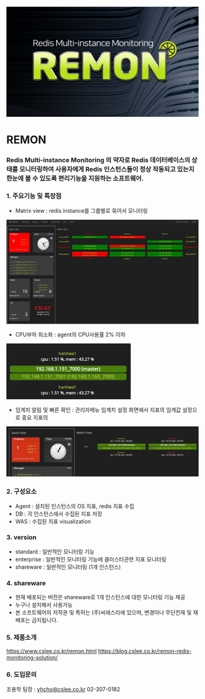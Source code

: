 ![remon](/images/remon.png)
# REMON
### Redis Multi-instance Monitoring 의 약자로 Redis 데이터베이스의 상태를 모니터링하여 사용자에게 Redis 인스턴스들이 정상 작동되고 있는지 한눈에 볼 수 있도록 편리기능을 지원하는 소프트웨어.

### 1. 주요기능 및 특장점
- Matrix view : redis instance를 그룹별로 묶어서 모니터링

![matrixview](/images/matrixview.png)
- CPU부하 최소화 : agent의 CPU사용률 2% 이하

![cpu](/images/cpu.png)
- 임계치 알림 및 빠른 확인 : 관리자메뉴 임계치 설정 화면에서 지표의 임계값 설정으로 중요 지표의

![stats](/images/stat.png)

### 2. 구성요소
- Agent : 설치된 인스턴스의 OS 지표, redis 지표 수집
- DB : 각 인스턴스에서 수집된 지표 저장
- WAS : 수집된 지표 visualization

### 3. version
- standard : 일반적인 모니터링 기능
- enterprise : 일반적인 모니터링 기능에 클러스터관련 지표 모니터링
- shareware : 일반적인 모니터링 (1개 인스턴스)

### 4. shareware
- 현재 배포되는 버전은 shareware로 1개 인스턴스에 대한 모니터링 기능 제공
- 누구나 설치해서 사용가능
- 본 소프트웨어의 저작권 및 특허는 (주)씨에스리에 있으며, 변경이나 무단전재 및 재배포는 금지됩니다.

### 5. 제품소개
https://www.cslee.co.kr/remon.html
https://blog.cslee.co.kr/remon-redis-monitoring-solution/

### 6. 도입문의 
조용학 팀장 : yhcho@cslee.co.kr 02-307-0182
